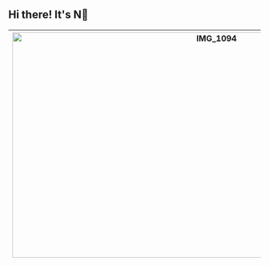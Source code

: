 <!-- DESKTOP -->
## Hi there! It's N👋

| <img src="https://github.com/behindd/behindd/assets/76596012/f31bae7d-d1fe-465e-ba96-8317629c1430" alt="IMG_1094" width="800" height="450" /> | **𝕊𝔼ℂ𝕌ℝ𝕀𝕋𝕐 ℝ𝔼𝕊𝔼𝔸ℝℂℍ𝔼ℝ**<br>- Red Teamer/Pentester<br>- I do a little bit of Malware Development<br>- Things I do for fun: Video Games/Anime/Manga/Billiards/Martial Arts<br>- I love cats!<br>- Twitter/X : [https://twitter.com/justt_N](https://twitter.com/justt_N)<br>- YouTube : [https://www.youtube.com/@Cyber0xC](https://www.youtube.com/@Cyber0xC) |
|---|---|
